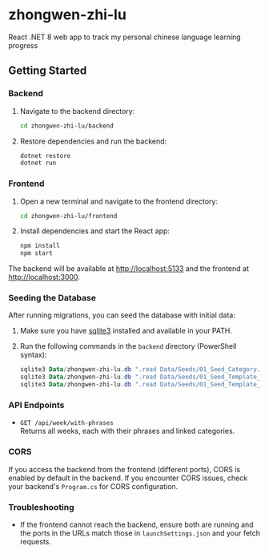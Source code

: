 # zhongwen-zhi-lu
React .NET 8 web app to track my personal chinese language learning progress

## Getting Started

### Backend

1. Navigate to the backend directory:
   ```sh
   cd zhongwen-zhi-lu/backend
   ```
2. Restore dependencies and run the backend:
   ```sh
   dotnet restore
   dotnet run
   ```

### Frontend

1. Open a new terminal and navigate to the frontend directory:
   ```sh
   cd zhongwen-zhi-lu/frontend
   ```
2. Install dependencies and start the React app:
   ```sh
   npm install
   npm start
   ```

The backend will be available at [http://localhost:5133](http://localhost:5133) and the frontend at [http://localhost:3000](http://localhost:3000).

### Seeding the Database

After running migrations, you can seed the database with initial data:

1. Make sure you have [sqlite3](https://sqlite.org/download.html) installed and available in your PATH.
2. Run the following commands in the `backend` directory (PowerShell syntax):

   ```powershell
   sqlite3 Data/zhongwen-zhi-lu.db ".read Data/Seeds/01_Seed_Category.sql"
   sqlite3 Data/zhongwen-zhi-lu.db ".read Data/Seeds/01_Seed_Template_Week.sql"
   sqlite3 Data/zhongwen-zhi-lu.db ".read Data/Seeds/01_Seed_Template_Phrase.sql"
   ```

### API Endpoints

- `GET /api/week/with-phrases`  
  Returns all weeks, each with their phrases and linked categories.

### CORS

If you access the backend from the frontend (different ports), CORS is enabled by default in the backend. If you encounter CORS issues, check your backend's `Program.cs` for CORS configuration.

### Troubleshooting

- If the frontend cannot reach the backend, ensure both are running and the ports in the URLs match those in `launchSettings.json` and your fetch requests.

